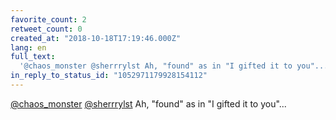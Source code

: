 ```yaml
---
favorite_count: 2
retweet_count: 0
created_at: "2018-10-18T17:19:46.000Z"
lang: en
full_text:
  '@chaos_monster @sherrrylst Ah, "found" as in "I gifted it to you"...'
in_reply_to_status_id: "1052971179928154112"
---
```


[@chaos_monster](https://twitter.com/chaos_monster)
[@sherrrylst](https://twitter.com/sherrrylst) Ah, "found" as in "I gifted it to
you"...
